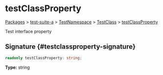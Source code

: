 # testClassProperty

[Packages](/) > [test-suite-a](/test-suite-a/) > [TestNamespace](/test-suite-a/testnamespace-namespace/) > [TestClass](/test-suite-a/testnamespace-namespace/testclass-class/) > [testClassProperty](/test-suite-a/testnamespace-namespace/testclass-class/testclassproperty-property)

Test interface property

## Signature {#testclassproperty-signature}

```typescript
readonly testClassProperty: string;
```

**Type:** string
